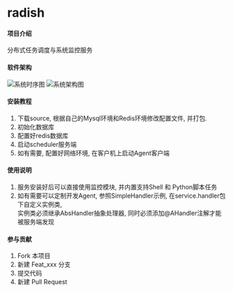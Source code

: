 # radish

#### 项目介绍
分布式任务调度与系统监控服务

#### 软件架构
![系统时序图](http://git.i.com/sam/radish/raw/master/doc/screenshots/任务系统时序图.jpg)
![系统架构图](http://git.i.com/sam/radish/raw/master/doc/screenshots/系统架构设计.jpg)


#### 安装教程

1. 下载source, 根据自己的Mysql环境和Redis环境修改配置文件, 并打包.
2. 初始化数据库
3. 配置好redis数据库
4. 启动scheduler服务端
5. 如有需要, 配置好网络环境, 在客户机上启动Agent客户端

#### 使用说明

1. 服务安装好后可以直接使用监控模块, 并内置支持Shell 和 Python脚本任务
2. 如有需要可以定制开发Agent, 参照SimpleHandler示例, 在service.handler包下自定义实例类,  
实例类必须继承AbsHandler抽象处理器, 同时必须添加@AHandler注解才能被服务端发现

#### 参与贡献

1. Fork 本项目
2. 新建 Feat_xxx 分支
3. 提交代码
4. 新建 Pull Request